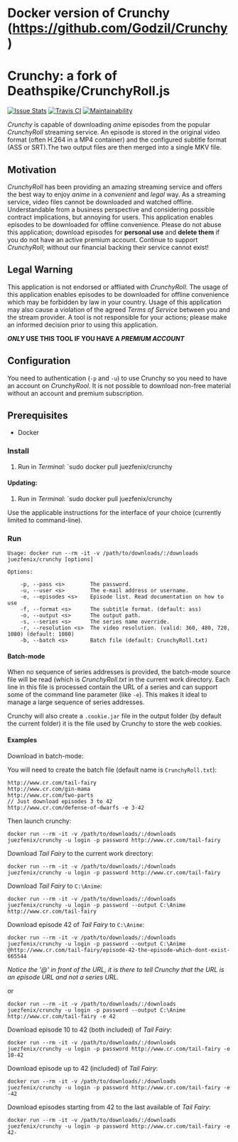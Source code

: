 # Docker version of Crunchy (https://github.com/Godzil/Crunchy)

# Crunchy: a fork of Deathspike/CrunchyRoll.js

[![Issue Stats](http://issuestats.com/github/Godzil/Crunchy/badge/issue)](http://issuestats.com/github/Godzil/Crunchy) [![Travis CI](https://travis-ci.org/Godzil/Crunchy.svg?branch=master)](https://travis-ci.org/Godzil/Crunchy) [![Maintainability](https://api.codeclimate.com/v1/badges/413c7ca11c0805b1ef3e/maintainability)](https://codeclimate.com/github/Godzil/Crunchy/maintainability) 

*Crunchy* is capable of downloading *anime* episodes from the popular *CrunchyRoll* streaming service. An episode is stored in the original video format (often H.264 in a MP4 container) and the configured subtitle format (ASS or SRT).The two output files are then merged into a single MKV file.

## Motivation

*CrunchyRoll* has been providing an amazing streaming service and offers the best way to enjoy *anime* in a *convenient* and *legal* way. As a streaming service, video files cannot be downloaded and watched offline. Understandable from a business perspective and considering possible contract implications, but annoying for users. This application enables episodes to be downloaded for offline convenience. Please do not abuse this application; download episodes for **personal use** and **delete them** if you do not have an active premium account. Continue to support *CrunchyRoll*; without our financial backing their service cannot exist!

## Legal Warning

This application is not endorsed or affliated with *CrunchyRoll*. The usage of this application enables episodes to be downloaded for offline convenience which may be forbidden by law in your country. Usage of this application may also cause a violation of the agreed *Terms of Service* between you and the stream provider. A tool is not responsible for your actions; please make an informed decision prior to using this application.

**_ONLY_ USE THIS TOOL IF YOU HAVE A _PREMIUM ACCOUNT_**

## Configuration

You need to authentication (`-p` and `-u`) to use Crunchy so you need to have an account on *CrunchyRool*. It is not possible to download non-free material without an account and premium subscription.


## Prerequisites

* Docker

### Install
1. Run in *Terminal*: `sudo docker pull juezfenix/crunchy


#### Updating:
1. Run in *Terminal*: `sudo docker pull juezfenix/crunchy

Use the applicable instructions for the interface of your choice (currently limited to command-line).

### Run

    Usage: docker run --rm -it -v /path/to/downloads/:/downloads juezfenix/crunchy [options]

    Options:

        -p, --pass <s>        The password.
        -u, --user <s>        The e-mail address or username.
        -e, --episodes <s>    Episode list. Read documentation on how to use
        -f, --format <s>      The subtitle format. (default: ass)
        -o, --output <s>      The output path.
        -s, --series <s>      The series name override.
        -r, --resolution <s>  The video resolution. (valid: 360, 480, 720, 1080) (default: 1080)
        -b, --batch <s>       Batch file (default: CrunchyRoll.txt)

#### Batch-mode

When no sequence of series addresses is provided, the batch-mode source file will be read (which is *CrunchyRoll.txt* in the current work directory. Each line in this file is processed contain the URL of a series and can support some of the command line parameter (like `-e`). This makes it ideal to manage a large sequence of series addresses.

Crunchy will also create a `.cookie.jar` file in the output folder (by default the current folder) it is the file used by Crunchy to store the web cookies.

#### Examples

Download in batch-mode:

 You will need to create the batch file (default name is `CrunchyRoll.txt`):

    http://www.cr.com/tail-fairy
    http://www.cr.com/gin-mama
    http://www.cr.com/two-parts
    // Just download episodes 3 to 42
    http://www.cr.com/defense-of-dwarfs -e 3-42

 Then launch crunchy:

    docker run --rm -it -v /path/to/downloads/:/downloads juezfenix/crunchy -u login -p password http://www.cr.com/tail-fairy

Download *Tail Fairy* to the current work directory:

    docker run --rm -it -v /path/to/downloads/:/downloads juezfenix/crunchy -u login -p password http://www.cr.com/tail-fairy

Download *Tail Fairy* to `C:\Anime`:

    docker run --rm -it -v /path/to/downloads/:/downloads juezfenix/crunchy -u login -p password --output C:\Anime http://www.cr.com/tail-fairy

Download episode 42 of *Tail Fairy* to `C:\Anime`:

    docker run --rm -it -v /path/to/downloads/:/downloads juezfenix/crunchy -u login -p password --output C:\Anime @http://www.cr.com/tail-fairy/episode-42-the-episode-which-dont-exist-665544

  *Notice the '@' in front of the URL, it is there to tell Crunchy that the URL is an episode URL and not a series URL.*

 or 

    docker run --rm -it -v /path/to/downloads/:/downloads juezfenix/crunchy -u login -p password --output C:\Anime http://www.cr.com/tail-fairy -e 42

Download episode 10 to 42 (both included) of *Tail Fairy*:

    docker run --rm -it -v /path/to/downloads/:/downloads juezfenix/crunchy -u login -p password http://www.cr.com/tail-fairy -e 10-42

Download episode up to 42 (included) of *Tail Fairy*:

    docker run --rm -it -v /path/to/downloads/:/downloads juezfenix/crunchy -u login -p password http://www.cr.com/tail-fairy -e -42

Download episodes starting from 42 to the last available of *Tail Fairy*:

    docker run --rm -it -v /path/to/downloads/:/downloads juezfenix/crunchy -u login -p password http://www.cr.com/tail-fairy -e 42-
